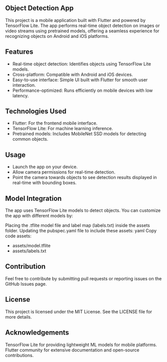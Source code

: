 ## Object Detection App
This project is a mobile application built with Flutter and powered by TensorFlow Lite. The app performs real-time object detection on images or video streams using pretrained models, offering a seamless experience for recognizing objects on Android and iOS platforms.

## Features
  * Real-time object detection: Identifies objects using TensorFlow Lite models.
  * Cross-platform: Compatible with Android and iOS devices.
  * Easy-to-use interface: Simple UI built with Flutter for smooth user interaction.
  * Performance-optimized: Runs efficiently on mobile devices with low latency.
## Technologies Used
  * Flutter: For the frontend mobile interface.
  * TensorFlow Lite: For machine learning inference.
  * Pretrained models: Includes MobileNet SSD models for detecting common objects.

## Usage
* Launch the app on your device.
* Allow camera permissions for real-time detection.
* Point the camera towards objects to see detection results displayed in real-time with bounding boxes.
## Model Integration
The app uses TensorFlow Lite models to detect objects. You can customize the app with different models by:

Placing the .tflite model file and label map (labels.txt) inside the assets folder.
Updating the pubspec.yaml file to include these assets:
yaml
Copy code
assets:
  - assets/model.tflite
  - assets/labels.txt
## Contribution
Feel free to contribute by submitting pull requests or reporting issues on the GitHub Issues page.

## License
This project is licensed under the MIT License. See the LICENSE file for more details.

## Acknowledgements
TensorFlow Lite for providing lightweight ML models for mobile platforms.
Flutter community for extensive documentation and open-source contributions.
